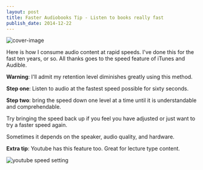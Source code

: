 ```yaml
---
layout: post
title: Faster Audiobooks Tip - Listen to books really fast
publish_date: 2014-12-22
---
```


![cover-image](/content/images/2014/12/headphones-on-macbook-1.JPG)

Here is how I consume audio content at rapid speeds. I've done this for the fast ten years, or so. All thanks goes to the speed feature of iTunes and Audible.

**Warning**: I'll admit my retention level diminishes greatly using this method.

**Step one**: Listen to audio at the fastest speed possible for sixty seconds.

**Step two**: bring the speed down one level at a time until it is understandable and comprehendable.

Try bringing the speed back up if you feel you have adjusted or just want to try a faster speed again.

Sometimes it depends on the speaker, audio quality, and hardware.

**Extra tip**: Youtube has this feature too. Great for lecture type content.

![youtube speed setting](/content/images/2014/12/youtube-speed-setting.png)

